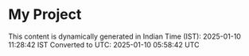 # My Project

This content is dynamically generated in Indian Time (IST): 2025-01-10 11:28:42 IST
Converted to UTC: 2025-01-10 05:58:42 UTC
